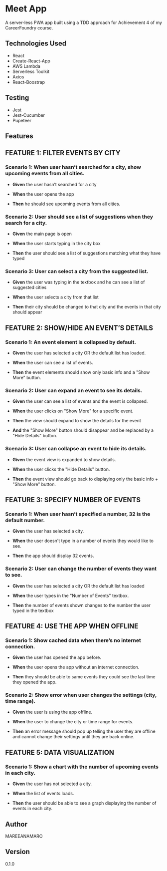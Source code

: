 
# Meet App

A server-less PWA app built using a TDD approach for Achievement 4 of my CareerFoundry course.

## Technologies Used

- React
- Create-React-App
- AWS Lambda
- Serverless Toolkit
- Axios
- React-Boostrap

## Testing

- Jest
- Jest-Cucumber
- Pupeteer

## Features
## FEATURE 1: FILTER EVENTS BY CITY  
### **Scenario 1:** When user hasn’t searched for a city, show upcoming events from all cities.

- **Given** the user hasn’t searched for a city

- **When** the user opens the app

- **Then** he should see upcoming events from all cities.

  
### **Scenario 2:** User should see a list of suggestions when they search for a city.

- **Given** the main page is open

- **When** the user starts typing in the city box

- **Then** the user should see a list of suggestions matching what they have typed

  
### **Scenario 3:** User can select a city from the suggested list.

- **Given** the user was typing in the textbox and he can see a list of suggested cities

- **When** the user selects a city from that list

- **Then** their city should be changed to that city and the events in that city should appear

  

## FEATURE 2: SHOW/HIDE AN EVENT’S DETAILS  
### **Scenario 1:** An event element is collapsed by default.

- **Given** the user has selected a city OR the default list has loaded.

- **When** the user can see a list of events.

- **Then** the event elements should show only basic info and a "Show More" button.

  
### **Scenario 2:** User can expand an event to see its details.

- **Given** the user can see a list of events and the event is collapsed.

- **When** the user clicks on "Show More" for a specific event.

- **Then** the view should expand to show the details for the event 

- **And** the "Show More" button should disappear and be replaced by a "Hide Details" button.


### **Scenario 3:** User can collapse an event to hide its details.

- **Given** the event view is expanded to show details.

- **When** the user clicks the "Hide Details" button.

- **Then** the event view should go back to displaying only the basic info + "Show More" button.
  

## FEATURE 3: SPECIFY NUMBER OF EVENTS  
### **Scenario 1:** When user hasn’t specified a number, 32 is the default number.

- **Given** the user has selected a city.

- **When** the user doesn't type in a number of events they would like to see.

- **Then** the app should display 32 events.

  
### **Scenario 2:** User can change the number of events they want to see.

- **Given** the user has selected a city OR the default list has loaded

- **When** the user types in the "Number of Events" textbox.

- **Then** the number of events shown changes to the number the user typed in the textbox
  

## FEATURE 4: USE THE APP WHEN OFFLINE  
### **Scenario 1:** Show cached data when there’s no internet connection.

- **Given** the user has opened the app before.

- **When** the user opens the app without an internet connection.

- **Then** they should be able to same events they could see the last time they opened the app.

  
### **Scenario 2:** Show error when user changes the settings (city, time range).

- **Given** the user is using the app offline.

- **When** the user to change the city or time range for events.

- **Then** an error message should pop up telling the user they are offline and cannot change their settings until they are back online.
  

## FEATURE 5: DATA VISUALIZATION  
### **Scenario 1:** Show a chart with the number of upcoming events in each city.

- **Given** the user has not selected a city.

- **When** the list of events loads.

- **Then** the user should be able to see a graph displaying the number of events in each city.

## Author
MAREEANAMARO

## Version
0.1.0